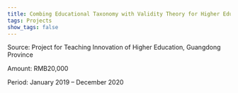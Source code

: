 ```yaml
---
title: Combing Educational Taxonomy with Validity Theory for Higher Education Evaluation
tags: Projects
show_tags: false
---
```


Source: Project for Teaching Innovation of Higher Education, Guangdong Province

<!--more-->

Amount: RMB20,000

Period: January 2019 – December 2020

